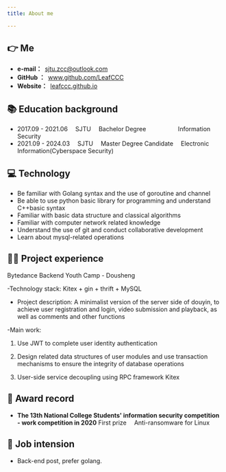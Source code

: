 ```yaml
---
title: About me

---
```

## 👉 Me

- **e-mail：**&ensp;<a href="mailto:sjtu.zcc@outlook.com">sjtu.zcc@outlook.com</a>
- **GitHub ：**&ensp;<a href="mailto:www.github.com/LeafCCC">www.github.com/LeafCCC</a>
- **Website：**&ensp;<a href="mailto:leafccc.github.io">leafccc.github.io</a>

## 📚 Education background

- 2017.09 - 2021.06&emsp; SJTU&emsp; Bachelor Degree &emsp; &emsp;&emsp;&emsp;&ensp;  Information Security
- 2021.09 - 2024.03&emsp; SJTU&emsp; Master Degree Candidate&emsp; Electronic Information(Cyberspace Security) 

## 💻 Technology

-   Be familiar with Golang syntax and the use of goroutine and channel
-	Be able to use python basic library for programming and understand C++basic syntax
-   Familiar with basic data structure and classical algorithms
-   Familiar with computer network related knowledge
-   Understand the use of git and conduct collaborative development
-   Learn about mysql-related operations


## 👨‍🔧 Project experience
Bytedance Backend Youth Camp - Dousheng

-Technology stack: Kitex + gin + thrift + MySQL

- Project description: A minimalist version of the server side of douyin, to achieve user registration and login, video submission and playback, as well as comments and other functions

-Main work:

1. Use JWT to complete user identity authentication

2. Design related data structures of user modules and use transaction mechanisms to ensure the integrity of database operations

3. User-side service decoupling using RPC framework Kitex


## 🚀 Award record

- **The 13th National College Students' information security competition - work competition in 2020** First prize &emsp;Anti-ransomware for Linux



## 📝 Job intension
 - Back-end post, prefer golang.


